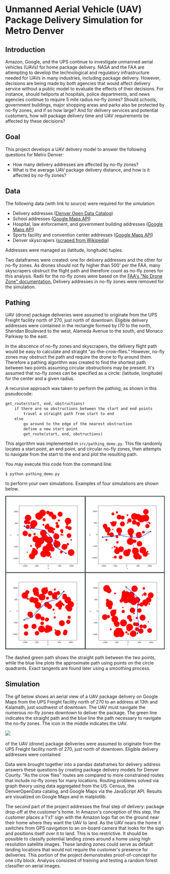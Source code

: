 # Unmanned Aerial Vehicle (UAV) Package Delivery Simulation for Metro Denver

## Introduction
Amazon, Google, and the UPS continue to investigate unmanned aerial vehicles (UAVs)
for home package delivery. NASA and the FAA are attempting to develop the
technological and regulatory infrastructure needed for UAVs in many
industries, including package delivery. However, decisions are being made by
both agencies that would affect delivery service without a public model to
evaluate the effects of their decisions. For instance, should heliports at
hospitals, police departments, and news agencies continue to require 5 mile
radius no-fly zones? Should schools, government buildings, major shopping
areas and parks also be protected by no-fly zones, and if so how large? And
for delivery services and potential customers, how will package delivery time
and UAV requirements be affected by these decisions?

## Goal
This project develops a UAV delivery model to answer the following questions 
for Metro Denver:
* How many delivery addresses are affected by no-fly zones?
* What is the average UAV package delivery distance, and how is it affected by no-fly zones?

## Data  
The following data (with link to source) were required for the simulation:  
* Delivery addresses ([Denver Open Data Catalog](https://www.denvergov.org/opendata))
* School addresses ([Google Maps API](https://developers.google.com/maps/documentation))
* Hospital, law enforcement, and government building addresses ([Google Maps API](https://developers.google.com/maps/documentation))
* Sports facility and convention center addresses ([Google Maps API](https://developers.google.com/maps/documentation))
* Denver skyscrapers ([scraped from Wikipedia](https://en.wikipedia.org/wiki/List_of_tallest_buildings_in_Denver))  

Addresses were managed as (latitude, longitude) tuples.

Two dataframes were created: one for delivery addresses and the other for no-fly 
zones. As drones should not fly higher than 500' per the FAA, many skyscrapers obstruct the flight path and therefore count as no-fly zones for this analysis.  Radii for the no-fly zones were based on the 
[FAA's "No Drone Zone" documentation.](https://www.faa.gov/uas/resources/community_engagement/no_drone_zone/)  Delivery addresses in no-fly zones were removed for the simulation.

## Pathing  
UAV (drone) package deliveries were assumed to originate from the UPS Freight facility 
north of 270, just north of downtown.  Eligible delivery addresses were contained 
in the rectangle formed by I70 to the north, Sheridan Boulevard to the west, 
Alameda Avenue to the south, and Monaco Parkway to the east.  

In the abscence of no-fly zones and skyscrapers, the delivery flight path would be
easy to calculate and straight "as-the-crow-flies."  However, no-fly zones may
obstruct the path and require the drone to fly around them.  Therefore a pathing algorithm
was created to find the shortest path between two points assuming circular obstructions
may be present.  It's assumed that no-fly zones can be specified as a circle: (latitude, longitude) for the center and a given radius.

A recursive approach was taken to perform the pathing, as shown in this pseudocode:  
```
get_route(start, end, obstructions)
    if there are no obstructions between the start and end points
        travel a straight path from start to end
    else
        go around to the edge of the nearest obstruction
        define a new start point
        get_route(start, end, obstructions)
```

This algorithm was implemented in `src/pathing_demo.py`.  This file randomly 
locates a start point, an end point, and circular no-fly zones, then attempts 
to navigate from the start to the end and plot the resulting path.

You may execute this code from the command line:  
```
$ python pathing_demo.py
```
to perform your own simulations.  Examples of four simulations are shown below.

<img src="./imgs/pathing_demo_results.png" width="600"/>

The dashed green path shows the straight path between the two points, while the blue
line plots the approximate path using points on the circle quadrants. Exact tangents
are found later using a smoothing process.  

## Simulation
The gif below shows an aerial view of a UAV package delivery on Google Maps from 
the UPS Freight facility north of 270 to an address at 13th and Kalamath, just southwest
of downtown.  The UAV must navigate the numerous no-fly zones downtown to deliver the package.
The green line indicates the straight path and the blue line the path necessary
to navigate the no-fly zones. The icon in the middle indicates the UAV.

![](imgs/delivery_animation.gif)


of the 
UAV (drone) package deliveries were assumed to originate from the UPS Freight facility 
north of 270, just north of downtown.  Eligible delivery addresses were contained 

Data were brought together into a pandas dataframes for delivery address
answers these questions by creating
package delivery models for Denver County. "As the crow flies" routes are compared
to more constrained routes that include no-fly zones for many locations.
Routing problems solved via graph theory using data aggregated from the US. Census,
the DenverOpenData catalog, and Google Maps via the JavaScript API. Results are 
visualized on Google Maps and in matplotlib.

The second part of the project addresses the final step of delivery: package
drop-off at the customer's home. In Amazon's conception of this step, the
customer places a 1'x1' sign with the Amazon logo flat on the ground near their
home where they want the UAV to land. As the UAV nears the home it switches
from GPS navigation to an on-board camera that looks for the sign and positions
itself over it to land. This is too restrictive. It should be possible to classify
potential landing zones around a home using high resolution satellite images.
These landing zones could serve as default landing locations that would not require
the customer's presence for deliveries. This portion of the project demonstrates
proof-of-concept for one city block.  Analysis consisted of training and
testing a random forest classifier on aerial images.
